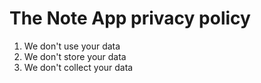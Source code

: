 # The Note App privacy policy

1. We don't use your data
2. We don't store your data
3. We don't collect your data
